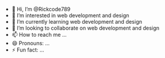 - 👋 Hi, I’m @Rickcode789
- 👀 I’m interested in web development and design
- 🌱 I’m currently learning web development and design
- 💞️ I’m looking to collaborate on web development and design
- 📫 How to reach me ...
- 😄 Pronouns: ...
- ⚡ Fun fact: ...

<!---
Rickcode789/Rickcode789 is a ✨ special ✨ repository because its `README.md` (this file) appears on your GitHub profile.
You can click the Preview link to take a look at your changes.
--->
